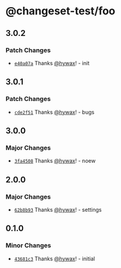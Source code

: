 # @changeset-test/foo

## 3.0.2

### Patch Changes

- [`e40a07a`](https://github.com/hywax/changeset-test/commit/e40a07adff902a064d9e09e564beebcbd23e97ab) Thanks [@hywax](https://github.com/hywax)! - init

## 3.0.1

### Patch Changes

- [`cde2f51`](https://github.com/hywax/changeset-test/commit/cde2f510021a7a6f3bb2259d533e84aa0647de1b) Thanks [@hywax](https://github.com/hywax)! - bugs

## 3.0.0

### Major Changes

- [`3fa4508`](https://github.com/hywax/changeset-test/commit/3fa4508649f15acbc46fffc48319701512c73011) Thanks [@hywax](https://github.com/hywax)! - noew

## 2.0.0

### Major Changes

- [`62b8b93`](https://github.com/hywax/changeset-test/commit/62b8b93b05de3e40c062ceb9f5fd4362d6519542) Thanks [@hywax](https://github.com/hywax)! - settings

## 0.1.0

### Minor Changes

- [`43681c3`](https://github.com/hywax/changeset-test/commit/43681c3931efb2eb971e17fd07cc7c66e54f6506) Thanks [@hywax](https://github.com/hywax)! - initial
